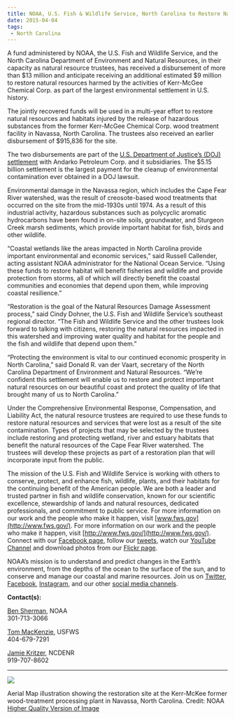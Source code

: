 ```yaml
---
title: NOAA, U.S. Fish & Wildlife Service, North Carolina to Restore Natural Resources Affected by Wood Treatment Plant
date: 2015-04-04
tags:
 - North Carolina
---
```


A fund administered by NOAA, the U.S. Fish and Wildlife Service, and the North Carolina Department of Environment and Natural Resources, in their capacity as natural resource trustees, has received a disbursement of more than $13 million and anticipate receiving an additional estimated $9 million to restore natural resources harmed by the activities of Kerr-McGee Chemical Corp. as part of the largest environmental settlement in U.S. history.

The jointly recovered funds will be used in a multi-year effort to restore natural resources and habitats injured by the release of hazardous substances from the former Kerr-McGee Chemical Corp. wood treatment facility in Navassa, North Carolina. The trustees also received an earlier disbursement of $915,836 for the site.

The two disbursements are part of the [U.S. Department of Justice’s (DOJ) settlement](http://www.justice.gov/opa/pr/historic-515-billion-environmental-and-tort-settlement-anadarko-petroleum-corp-goes-effect-0) with Andarko Petroleum Corp. and it subsidiaries. The $5.15 billion settlement is the largest payment for the cleanup of environmental contamination ever obtained in a DOJ lawsuit.

Environmental damage in the Navassa region, which includes the Cape Fear River watershed, was the result of creosote-based wood treatments that occurred on the site from the mid-1930s until 1974\. As a result of this industrial activity, hazardous substances such as polycyclic aromatic hydrocarbons have been found in on-site soils, groundwater, and Sturgeon Creek marsh sediments, which provide important habitat for fish, birds and other wildlife.

“Coastal wetlands like the areas impacted in North Carolina provide important environmental and economic services,” said Russell Callender, acting assistant NOAA administrator for the National Ocean Service. “Using these funds to restore habitat will benefit fisheries and wildlife and provide protection from storms, all of which will directly benefit the coastal communities and economies that depend upon them, while improving coastal resilience.”

“Restoration is the goal of the Natural Resources Damage Assessment process,” said Cindy Dohner, the U.S. Fish and Wildlife Service’s southeast regional director. “The Fish and Wildlife Service and the other trustees look forward to talking with citizens, restoring the natural resources impacted in this watershed and improving water quality and habitat for the people and the fish and wildlife that depend upon them.”

“Protecting the environment is vital to our continued economic prosperity in North Carolina,” said Donald R. van der Vaart, secretary of the North Carolina Department of Environment and Natural Resources. “We’re confident this settlement will enable us to restore and protect important natural resources on our beautiful coast and protect the quality of life that brought many of us to North Carolina.”

Under the Comprehensive Environmental Response, Compensation, and Liability Act, the natural resource trustees are required to use these funds to restore natural resources and services that were lost as a result of the site contamination. Types of projects that may be selected by the trustees include restoring and protecting wetland, river and estuary habitats that benefit the natural resources of the Cape Fear River watershed. The trustees will develop these projects as part of a restoration plan that will incorporate input from the public.

The mission of the U.S. Fish and Wildlife Service is working with others to conserve, protect, and enhance fish, wildlife, plants, and their habitats for the continuing benefit of the American people. We are both a leader and trusted partner in fish and wildlife conservation, known for our scientific excellence, stewardship of lands and natural resources, dedicated professionals, and commitment to public service. For more information on our work and the people who make it happen, visit [www.fws.gov](http://www.fws.gov/). For more information on our work and the people who make it happen, visit [http://www.fws.gov/](http://www.fws.gov/). Connect with our [Facebook page](https://www.facebook.com/usfws), follow our [tweets](https://twitter.com/usfwshq), watch our [YouTube Channel](https://www.youtube.com/usfws) and download photos from our [Flickr page](http://www.flickr.com/photos/usfwshq/).

NOAA’s mission is to understand and predict changes in the Earth’s environment, from the depths of the ocean to the surface of the sun, and to conserve and manage our coastal and marine resources. Join us on [Twitter](http://www.noaanews.noaa.gov/exit.html?https%3A%2F%2Ftwitter.com%2FNOAA), [Facebook](http://www.noaanews.noaa.gov/exit.html?https%3A%2F%2Fwww.facebook.com%2FNOAA), [Instagram](http://www.noaanews.noaa.gov/exit.html?http%3A%2F%2Finstagram.com%2Fnoaa%3Fref%3Dbadge), and our other [social media channels](http://www.noaa.gov/socialmedia/).

**Contact(s):**  

[Ben Sherman](mailto:ben.sherman@noaa.gov), NOAA  
301-713-3066

[Tom MacKenzie](mailto:tom_mackenzie@fws.gov), USFWS  
404-679-7291

[Jamie Kritzer](mailto:Jamie.Kritzer@ncdenr.gov), NCDENR  
919-707-8602

* * *

![](images/newsUploads/newsThumbs/newsImageThumb5587360B-B76C-C03C-F1B224C4A6DD1CBE.jpg)

Aerial Map illustration showing the restoration site at the Kerr-McKee former wood-treatment processing plant in Navassa, North Carolina. Credit: NOAA  
[Higher Quality Version of Image](https://www.fws.gov/southeast/news/images/TronixKerrMcGee.jpg)
